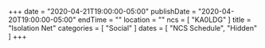 +++
date = "2020-04-21T19:00:00-05:00"
publishDate = "2020-04-20T19:00:00-05:00"
endTime = ""
location = ""
ncs = [ "KA0LDG" ]
title = "Isolation Net"
categories = [ "Social" ]
dates = [ "NCS Schedule", "Hidden" ]
+++
